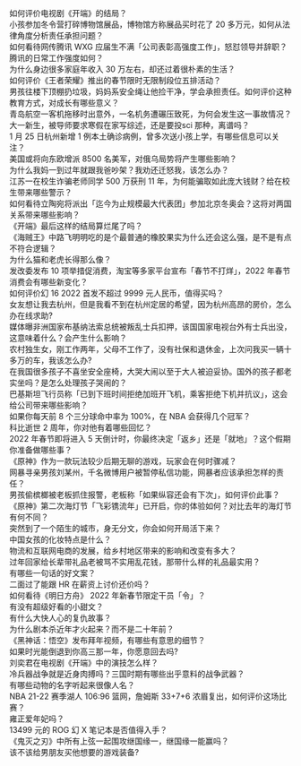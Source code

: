 如何评价电视剧《开端》的结局？  
小孩参加冬令营打碎博物馆展品，博物馆方称展品买时花了 20 多万元，如何从法律角度分析责任承担问题？  
如何看待网传腾讯 WXG 应届生不满「公司表彰高强度工作」，怒怼领导并辞职？腾讯的日常工作强度如何？  
为什么身边很多家庭年收入 30 万左右，却还过着很朴素的生活？  
如何评价《王者荣耀》推出的春节限时无限制段位五排活动？  
男孩往楼下顶棚扔垃圾，妈妈系安全绳让他捡干净，学会承担责任。如何评价这种教育方式，对成长有哪些意义？  
青岛航空一客机拖移时出意外，一名机务遭碾压致死，为何会发生这一事故情况？  
大一新生，被导师要求寒假在家写综述，还是要投sci 那种，离谱吗？  
1 月 25 日杭州新增 1 例本土确诊病例，曾多次送小孩上学，有哪些信息可以关注？  
美国或将向东欧增派 8500 名美军，对俄乌局势将产生哪些影响？  
为什么我妈一到过年就跟我爸吵架？我劝还迁怒我，该怎么办？  
江苏一在校生诈骗老师同学 500 万获刑 11 年，为何能骗取如此庞大钱财？给在校生带来哪些警示？  
如何看待立陶宛将派出「迄今为止规模最大代表团」参加北京冬奥会？这将对两国关系带来哪些影响？  
《开端》最后这样的结局算烂尾了吗？  
《海贼王》中路飞明明吃的是个最普通的橡胶果实为什么还会这么强，是不是有点不符合逻辑？  
为什么猫和老虎长得那么像？  
发改委发布 10 项举措促消费，淘宝等多家平台宣布「春节不打烊」，2022 年春节消费会有哪些新变化？  
如何评价幻 16 2022 首发不超过 9999 元人民币，值得买吗？  
女友想让我去杭州，但是我看不到在杭州定居的希望，因为杭州高昂的房价，怎么办在线求助?  
媒体曝非洲国家布基纳法索总统被叛乱士兵扣押，该国国家电视台外有士兵出没，这意味着什么？会产生什么影响？  
农村独生女，刚工作两年，父母不工作了，没有社保和退休金，上次问我买一辆十多万的车，我该怎么办?  
在我国很多孩子不喜坐安全座椅，大哭大闹以至于大人被迫妥协。国外的孩子都老实坐吗？是怎么处理孩子哭闹的？  
巴基斯坦飞行员称「已到下班时间拒绝加班开飞机，乘客拒绝下机并抗议」，这会给公司带来哪些影响？  
如果你每天前 8 个三分球命中率为 100%，在 NBA 会获得几个冠军？  
科比逝世 2 周年，你对他有着哪些回忆？  
2022 年春节即将进入 5 天倒计时，你最终决定「返乡」还是「就地」？这个假期你准备做哪些事？  
《原神》作为一款玩法较少后期无聊的游戏，玩家会在何时骤减？  
网暴寻亲男孩刘某州，千名微博用户被暂停私信功能，网暴者应该承担怎样的责任？  
男孩偷槟榔被老板抓住报警，老板称「如果纵容还会有下次」，如何评价此事？  
《原神》第二次海灯节「飞彩镌流年」已开启，你的体验如何？对比去年的海灯节有何不同？  
突然到了一个陌生的城市，身无分文，你会如何开局活下来？  
中国女孩的化妆特点是什么？  
物流和互联网电商的发展，给乡村地区带来的影响和改变有多大？  
过年回家给长辈带礼品老被骂不实用乱花钱，那带什么样的礼品最实用？  
有哪些一句话的好文案？  
二面过了能跟 HR 在薪资上讨价还价吗？  
如何看待《明日方舟》 2022 年新春节限定干员「令」？  
有没有超级好看的小甜文？  
有什么大快人心的复仇故事？  
为什么剧本杀近年才火起来？而不是二十年前？  
《黑神话：悟空》发布拜年视频，有哪些有意思的细节？  
如果时光能倒退到你高三那一年，你愿意回去吗?  
刘奕君在电视剧《开端》中的演技怎么样？  
冷兵器战争就是近身肉搏吗？三国时期有哪些出乎意料的战争武器？  
有哪些动物的名字听起来很像人名？  
NBA 21-22 赛季湖人 106:96 篮网，詹姆斯 33+7+6 浓眉复出，如何评价这场比赛？  
雍正爱年妃吗？  
13499 元的 ROG 幻 X 笔记本是否值得入手？  
《鬼灭之刃》中所有上弦一起围攻继国缘一，继国缘一能赢吗？  
该不该给男朋友买他想要的游戏装备?  
